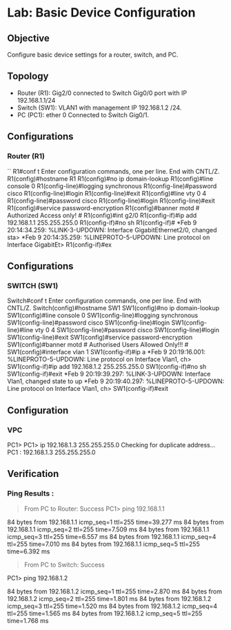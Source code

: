 # Lab: Basic Device Configuration

## Objective
Configure basic device settings for a router, switch, and PC.

## Topology
- Router (R1): Gig2/0 connected to Switch Gig0/0 port with IP 192.168.1.1/24
- Switch (SW1): VLAN1 with management IP 192.168.1.2 /24.
- PC (PC1): ether 0  Connected to Switch Gig0/1.

## Configurations
### Router (R1)
``
R1#conf t
Enter configuration commands, one per line.  End with CNTL/Z.
R1(config)#hostname R1
R1(config)#no ip domain-lookup
R1(config)#line console 0
R1(config-line)#logging synchronous
R1(config-line)#password cisco
R1(config-line)#login
R1(config-line)#exit
R1(config)#line vty 0 4
R1(config-line)#password cisco
R1(config-line)#login
R1(config-line)#exit
R1(config)#service password-encryption
R1(config)#banner motd # Authorized Access only! #
R1(config)#int g2/0
R1(config-if)#ip add 192.168.1.1 255.255.255.0
R1(config-if)#no sh
R1(config-if)#
*Feb  9 20:14:34.259: %LINK-3-UPDOWN: Interface GigabitEthernet2/0, changed sta>
*Feb  9 20:14:35.259: %LINEPROTO-5-UPDOWN: Line protocol on Interface GigabitEt>
R1(config-if)#ex

## Configurations
### SWITCH (SW1)
Switch#conf t
Enter configuration commands, one per line.  End with CNTL/Z.
Switch(config)#hostname SW1
SW1(config)#no ip domain-lookup
SW1(config)#line console 0
SW1(config-line)#logging synchronous
SW1(config-line)#password cisco
SW1(config-line)#login
SW1(config-line)#line vty 0 4
SW1(config-line)#password cisco
SW1(config-line)#login
SW1(config-line)#exit
SW1(config)#service password-encryption
SW1(config)#banner motd # Authorised Users Allowed Only!!! #
SW1(config)#interface vlan 1
SW1(config-if)#ip a
*Feb  9 20:19:16.001: %LINEPROTO-5-UPDOWN: Line protocol on Interface Vlan1, ch>
SW1(config-if)#ip add 192.168.1.2 255.255.255.0
SW1(config-if)#no sh
SW1(config-if)#exit
*Feb  9 20:19:39.297: %LINK-3-UPDOWN: Interface Vlan1, changed state to up
*Feb  9 20:19:40.297: %LINEPROTO-5-UPDOWN: Line protocol on Interface Vlan1, ch>
SW1(config-if)#exit

## Configuration
### VPC
PC1> 
PC1> ip 192.168.1.3 255.255.255.0 
Checking for duplicate address...
PC1 : 192.168.1.3 255.255.255.0

## Verification
### Ping Results :
  > From PC to Router: Success 
PC1> ping 192.168.1.1

84 bytes from 192.168.1.1 icmp_seq=1 ttl=255 time=39.277 ms
84 bytes from 192.168.1.1 icmp_seq=2 ttl=255 time=7.509 ms
84 bytes from 192.168.1.1 icmp_seq=3 ttl=255 time=6.557 ms
84 bytes from 192.168.1.1 icmp_seq=4 ttl=255 time=7.010 ms
84 bytes from 192.168.1.1 icmp_seq=5 ttl=255 time=6.392 ms
> From PC to Switch: Success

PC1> ping 192.168.1.2

84 bytes from 192.168.1.2 icmp_seq=1 ttl=255 time=2.870 ms
84 bytes from 192.168.1.2 icmp_seq=2 ttl=255 time=1.801 ms
84 bytes from 192.168.1.2 icmp_seq=3 ttl=255 time=1.520 ms
84 bytes from 192.168.1.2 icmp_seq=4 ttl=255 time=1.565 ms
84 bytes from 192.168.1.2 icmp_seq=5 ttl=255 time=1.768 ms

